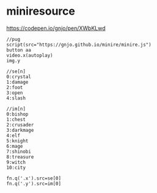 # miniresource
https://codepen.io/gnjo/pen/XWbKLwd
```
//pug
script(src="https://gnjo.github.io/minire/minire.js")
button aa
video.x(autoplay)
img.y
```
```
//se[n]
0:crystal
1:damage
2:foot
3:open
4:slash

//im[n]
0:bishop
1:chest
2:crusader
3:darkmage
4:elf
5:knight
6:mage
7:shinobi
8:treasure
9:witch
10:city

fn.q('.x').src=se[0]
fn.q('.y').src=im[0]
```
